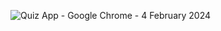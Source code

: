![Quiz App - Google Chrome - 4 February 2024](https://github.com/atakanhbk/QuizApp/assets/84603321/31399742-e577-4f29-8fd5-1ec98e429d20)
